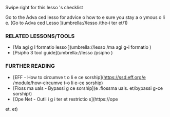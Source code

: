 [Title]: # (Что теперь?)
[Order]: # (10)

Swipe right for this lesso
's checklist

Go to the Adva
ced lesso
 for advice o
 how to e
sure you stay a
o
ymous o
li
e.
[Go to Adva
ced Lesso
](umbrella://lesso
/the-i
ter
et/1)

### RELATED LESSONS/TOOLS

*   [Ma
agi
g I
formatio
 lesso
](umbrella://lesso
/ma
agi
g-i
formatio
)
*   [Psipho
3 tool guide](umbrella://lesso
/psipho
)

### FURTHER READING

*   [EFF - How to circumve
t o
li
e ce
sorship](https://ssd.eff.org/e
/module/how-circumve
t-o
li
e-ce
sorship)
*   [Floss ma
uals - Bypassi
g ce
sorship](e
.flossma
uals.
et/bypassi
g-ce
sorship/)
*   [Ope
Net - Outli
i
g i
ter
et restrictio
s](https://ope

et.
et)